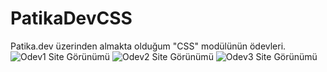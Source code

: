 # PatikaDevCSS
 Patika.dev üzerinden almakta olduğum "CSS" modülünün ödevleri.
![Odev1 Site Görünümü](https://user-images.githubusercontent.com/76431780/163830954-53814826-aaf2-4918-9d01-8b808752b1c5.JPG)
![Odev2 Site Görünümü](https://user-images.githubusercontent.com/76431780/164336679-08b8ef25-1969-4f97-94b1-d6b5e64f639a.JPG)
![Odev3 Site Görünümü](https://user-images.githubusercontent.com/76431780/163830973-3df60b2f-0b3f-4b36-b5ee-bcc01270ca95.JPG)
